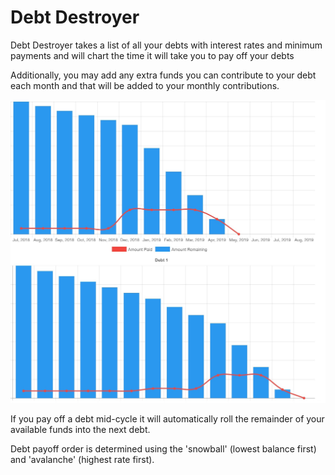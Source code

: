 # Debt Destroyer

Debt Destroyer takes a list of all your debts with interest rates and minimum payments and will chart the time it will take you to pay off your debts

Additionally, you may add any extra funds you can contribute to your debt each month and that will be added to your monthly contributions.

![](/web/public/images/destroyer-charts.jpg)

If you pay off a debt mid-cycle it will automatically roll the remainder of your available funds into the next debt.

Debt payoff order is determined using the 'snowball' (lowest balance first) and 'avalanche' (highest rate first).
